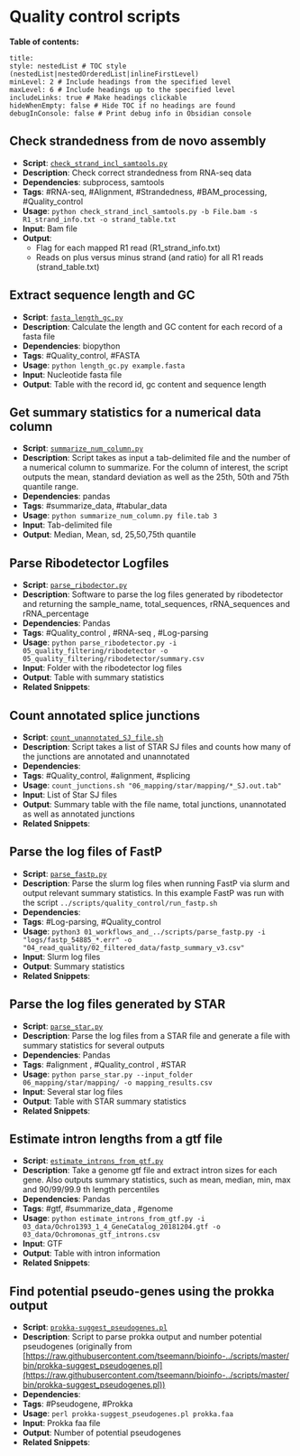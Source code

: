 
# Quality control scripts

**Table of contents:**

```table-of-contents
title: 
style: nestedList # TOC style (nestedList|nestedOrderedList|inlineFirstLevel)
minLevel: 2 # Include headings from the specified level
maxLevel: 6 # Include headings up to the specified level
includeLinks: true # Make headings clickable
hideWhenEmpty: false # Hide TOC if no headings are found
debugInConsole: false # Print debug info in Obsidian console
```

## Check strandedness from de novo assembly

- **Script**:  [`check_strand_incl_samtools.py`](../scripts/quality_control/check_strand_incl_samtools.py)
- **Description**: Check correct strandedness from RNA-seq data 
- **Dependencies**: subprocess, samtools
- **Tags**: #RNA-seq, #Alignment, #Strandedness, #BAM_processing, #Quality_control
- **Usage**: `python check_strand_incl_samtools.py -b File.bam -s R1_strand_info.txt -o strand_table.txt`
- **Input**: Bam file
- **Output**: 
	- Flag for each mapped R1 read (R1_strand_info.txt)
	- Reads on plus versus minus strand (and ratio) for all R1 reads (strand_table.txt)


## Extract sequence length and GC

- **Script**:  [`fasta_length_gc.py`](../scripts/quality_control/fasta_length_gc.py)
- **Description**: Calculate the length and GC content for each record of a fasta file
- **Dependencies**: biopython
- **Tags**: #Quality_control, #FASTA
- **Usage**: `python length_gc.py example.fasta`
- **Input**: Nucleotide fasta file
- **Output**: Table with the record id, gc content and sequence length


## Get summary statistics for a numerical data column

- **Script**:  [`summarize_num_column.py`](../scripts/quality_control/summarize_num_column.py)
- **Description**: Script takes as input a tab-delimited file and the number of a numerical column to summarize. For the column of interest, the script outputs the mean, standard deviation as well as the 25th, 50th and 75th quantile range.
- **Dependencies**: pandas
- **Tags**: #summarize_data, #tabular_data
- **Usage**: `python summarize_num_column.py file.tab 3`
- **Input**: Tab-delimited file
- **Output**: Median, Mean, sd, 25,50,75th quantile 


## Parse Ribodetector Logfiles

- **Script**:  [`parse_ribodector.py`](../scripts/quality_control/parse_ribodector.py)
- **Description**: Software to parse the log files generated by ribodetector and returning the sample_name, total_sequences, rRNA_sequences and rRNA_percentage
- **Dependencies**: Pandas
- **Tags**: #Quality_control , #RNA-seq , #Log-parsing
- **Usage**: `python parse_ribodetector.py -i 05_quality_filtering/ribodetector -o 05_quality_filtering/ribodetector/summary.csv`
- **Input**: Folder with the ribodetector log files
- **Output**: Table with summary statistics
- **Related Snippets**:


## Count annotated splice junctions

- **Script**:  [`count_unannotated_SJ_file.sh`](../scripts/quality_control/count_unannotated_SJ_file.sh)
- **Description**: Script takes a list of STAR SJ files and counts how many of the junctions are annotated and unannotated
- **Dependencies**: 
- **Tags**: #Quality_control, #alignment, #splicing
- **Usage**: `count_junctions.sh "06_mapping/star/mapping/*_SJ.out.tab"`
- **Input**: List of Star SJ files
- **Output**: Summary table with the file name, total junctions, unannotated as well as annotated junctions
- **Related Snippets**:


## Parse the log files of FastP

- **Script**:  [`parse_fastp.py`](../scripts/quality_control/parse_fastp.py)
- **Description**: Parse the slurm log files when running FastP via slurm and output relevant summary statistics. In this example FastP was run with the script `../scripts/quality_control/run_fastp.sh`
- **Dependencies**: 
- **Tags**: #Log-parsing, #Quality_control 
- **Usage**: `python3 01_workflows_and_../scripts/parse_fastp.py -i "logs/fastp_54885_*.err" -o "04_read_quality/02_filtered_data/fastp_summary_v3.csv"`
- **Input**: Slurm log files
- **Output**: Summary statistics
- **Related Snippets**:


## Parse the log files generated by STAR

- **Script**:  [`parse_star.py`](../scripts/quality_control/parse_star.py)
- **Description**: Parse the log files from a STAR file and generate a file with summary statistics for several outputs
- **Dependencies**: Pandas
- **Tags**: #alignment , #Quality_control , #STAR
- **Usage**: `python parse_star.py --input_folder 06_mapping/star/mapping/ -o mapping_results.csv`
- **Input**: Several star log files
- **Output**: Table with STAR summary statistics
- **Related Snippets**:


## Estimate intron lengths from a gtf file

- **Script**:  [`estimate_introns_from_gtf.py`](../scripts/quality_control/estimate_introns_from_gtf.py)
- **Description**: Take a genome gtf file and extract intron sizes for each gene. Also outputs summary statistics, such as mean, median, min, max and 90/99/99.9 th length percentiles
- **Dependencies**: Pandas
- **Tags**: #gtf, #summarize_data , #genome 
- **Usage**: `python estimate_introns_from_gtf.py -i 03_data/Ochro1393_1_4_GeneCatalog_20181204.gtf -o 03_data/Ochromonas_gtf_introns.csv`
- **Input**: GTF
- **Output**: Table with intron information
- **Related Snippets**:


## Find potential pseudo-genes using the prokka output

- **Script**:  [`prokka-suggest_pseudogenes.pl`](../scripts/quality_control/prokka-suggest_pseudogenes.pl)
- **Description**: Script to parse prokka output and number potential pseudogenes (originally from [https://raw.githubusercontent.com/tseemann/bioinfo-../scripts/master/bin/prokka-suggest_pseudogenes.pl](https://raw.githubusercontent.com/tseemann/bioinfo-../scripts/master/bin/prokka-suggest_pseudogenes.pl))
- **Dependencies**: 
- **Tags**: #Pseudogene, #Prokka
- **Usage**: `perl prokka-suggest_pseudogenes.pl prokka.faa`
- **Input**: Prokka faa file
- **Output**: Number of potential pseudogenes
- **Related Snippets**:
